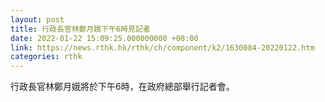 ```yaml
---
layout: post
title: 行政長官林鄭月娥下午6時見記者
date: 2022-01-22 15:09:25.000000000 +08:00
link: https://news.rthk.hk/rthk/ch/component/k2/1630084-20220122.htm
categories: rthk
---
```


行政長官林鄭月娥將於下午6時，在政府總部舉行記者會。
